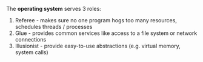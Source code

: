 The **operating system** serves 3 roles:

1. Referee - makes sure no one program hogs too many resources, schedules threads / processes
2. Glue - provides common services like access to a file system or network connections
3. Illusionist - provide easy-to-use abstractions (e.g. virtual memory, system calls)

